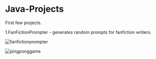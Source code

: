 # Java-Projects
First few projects.

1.FanFictionPrompter - generates random prompts for fanfiction writers.

![fanfictionprompter](https://cloud.githubusercontent.com/assets/19261852/15110629/60853a5a-15e2-11e6-9616-f766e59c6141.png)



![pingponggame](https://cloud.githubusercontent.com/assets/19261852/15110735/f23d45aa-15e2-11e6-97cb-58352902140f.png)



